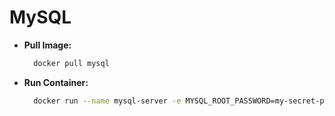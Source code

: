 # MySQL

- **Pull Image:**
  ```sh
    docker pull mysql
  ```

- **Run Container:**
  ```sh
    docker run --name mysql-server -e MYSQL_ROOT_PASSWORD=my-secret-pw -p 3306:3306 -d mysql:latest
  ```

